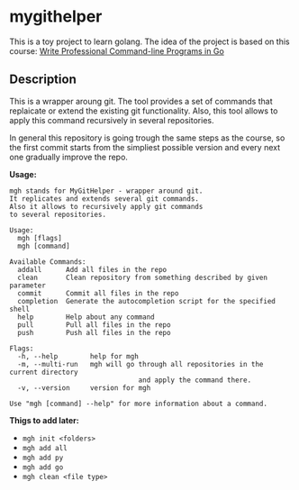 # mygithelper

This is a toy project to learn golang. The idea of the project is based on this course: [Write Professional Command-line Programs in Go](https://www.educative.io/courses/prof-command-line-programs-go)

## Description

This is a wrapper aroung git. The tool provides a set of commands that replaicate or extend the existing git functionality. Also, this tool allows to apply this command recursively in several repositories.

In general this repository is going trough the same steps as the course, so the first commit starts from the simpliest possible version and every next one gradually improve the repo.

**Usage:**
```
mgh stands for MyGitHelper - wrapper around git.
It replicates and extends several git commands.
Also it allows to recursively apply git commands
to several repositories.

Usage:
  mgh [flags]
  mgh [command]

Available Commands:
  addall      Add all files in the repo
  clean       Clean repository from something described by given parameter
  commit      Commit all files in the repo
  completion  Generate the autocompletion script for the specified shell
  help        Help about any command
  pull        Pull all files in the repo
  push        Push all files in the repo

Flags:
  -h, --help        help for mgh
  -m, --multi-run   mgh will go through all repositories in the current directory
                                and apply the command there.
  -v, --version     version for mgh

Use "mgh [command] --help" for more information about a command.
```

**Thigs to add later:**
- `mgh init <folders>`
- `mgh add all`
- `mgh add py`
- `mgh add go`
- `mgh clean <file type>`


